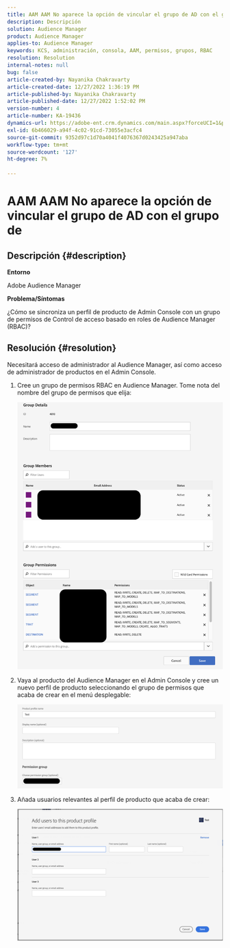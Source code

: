 ```yaml
---
title: AAM AAM No aparece la opción de vincular el grupo de AD con el grupo de
description: Descripción
solution: Audience Manager
product: Audience Manager
applies-to: Audience Manager
keywords: KCS, administración, consola, AAM, permisos, grupos, RBAC
resolution: Resolution
internal-notes: null
bug: false
article-created-by: Nayanika Chakravarty
article-created-date: 12/27/2022 1:36:19 PM
article-published-by: Nayanika Chakravarty
article-published-date: 12/27/2022 1:52:02 PM
version-number: 4
article-number: KA-19436
dynamics-url: https://adobe-ent.crm.dynamics.com/main.aspx?forceUCI=1&pagetype=entityrecord&etn=knowledgearticle&id=4e75a46f-eb85-ed11-81ac-6045bd006079
exl-id: 6b466029-a94f-4c02-91cd-73055e3acfc4
source-git-commit: 9352d97c1d70a4041f4076367d0243425a947aba
workflow-type: tm+mt
source-wordcount: '127'
ht-degree: 7%

---
```


# AAM AAM No aparece la opción de vincular el grupo de AD con el grupo de

## Descripción {#description}


<b>Entorno</b>

Adobe Audience Manager



<b>Problema/Síntomas</b>

¿Cómo se sincroniza un perfil de producto de Admin Console con un grupo de permisos de Control de acceso basado en roles de Audience Manager (RBAC)?


## Resolución {#resolution}


Necesitará acceso de administrador al Audience Manager, así como acceso de administrador de productos en el Admin Console.

1. Cree un grupo de permisos RBAC en Audience Manager. Tome nota del nombre del grupo de permisos que elija:



   ![](assets/5a5b40de-a9cf-ec11-a7b5-00224809c196.png)
2. Vaya al producto del Audience Manager en el Admin Console y cree un nuevo perfil de producto seleccionando el grupo de permisos que acaba de crear en el menú desplegable:



   ![](assets/2689da02-aacf-ec11-a7b5-00224809c196.png)
3. Añada usuarios relevantes al perfil de producto que acaba de crear:



   ![](assets/6a896e46-aacf-ec11-a7b5-00224809c196.png)
